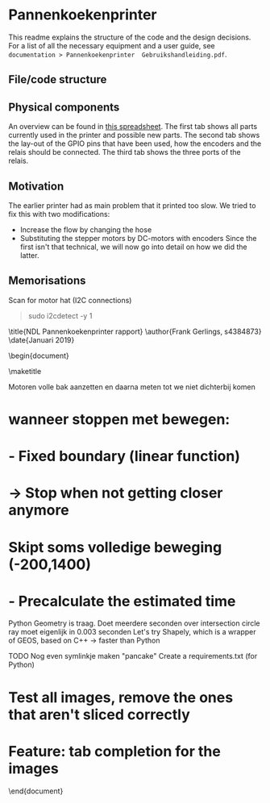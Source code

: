 # Pannenkoekenprinter
This readme explains the structure of the code and the design decisions. For a list
 of all the necessary equipment and a user guide, see ``documentation > Pannenkoekenprinter 
Gebruikshandleiding.pdf``.

## File/code structure

## Physical components
An overview can be found in [this spreadsheet](https://docs.google.com/spreadsheets/d/1BaNzUmYlQQ56a9a7txzUSEZhK_B5LRCAvkFlHnZ8L6Q/edit?usp=sharing). The first tab shows all parts currently used in the printer and possible new parts. The second tab shows the lay-out of the GPIO pins that have been used, how the encoders and the relais should be connected. The third tab shows the three ports of the relais.

## Motivation
The earlier printer had as main problem that it printed too slow. We tried to fix this with two modifications:
* Increase the flow by changing the hose
* Substituting the stepper motors by DC-motors with encoders
Since the first isn't that technical, we will now go into detail on how we did the latter.

## Memorisations
Scan for motor hat (I2C connections)
> sudo i2cdetect -y 1

\title{NDL Pannenkoekenprinter rapport}
\author{Frank Gerlings, s4384873}
\date{Januari 2019}

\begin{document}

\maketitle

Motoren volle bak aanzetten en daarna meten tot we niet dichterbij komen
# wanneer stoppen met bewegen:
#  - Fixed boundary (linear function)
#  -> Stop when not getting closer anymore
#    Skipt soms volledige beweging (-200,1400)
#  - Precalculate the estimated time

Python Geometry is traag. Doet meerdere seconden over intersection circle ray
moet eigenlijk in 0.003 seconden
Let's try Shapely, which is a wrapper of GEOS, based on C++ -> faster than Python

TODO
Nog even symlinkje maken "pancake"
Create a requirements.txt (for Python)
# Test all images, remove the ones that aren't sliced correctly
# Feature: tab completion for the images

\end{document}

